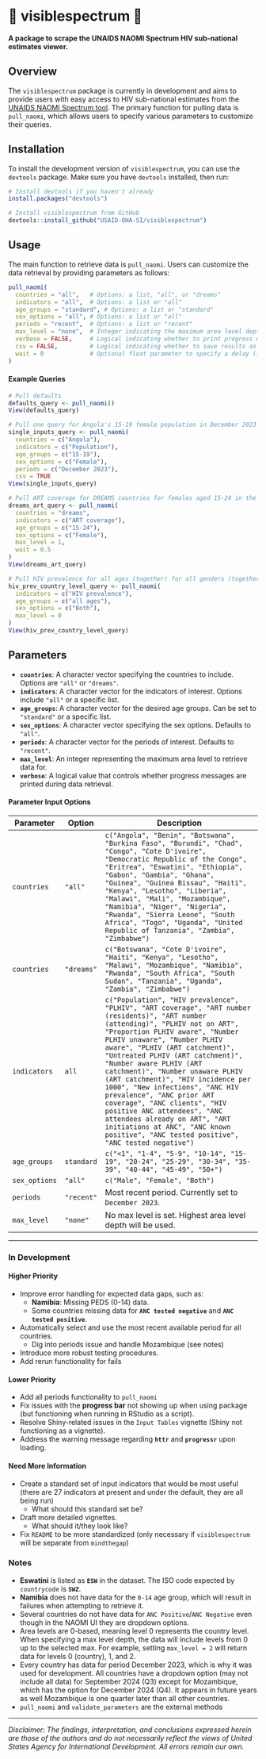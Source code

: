 # 🌈 visiblespectrum 🌈




**A package to scrape the UNAIDS NAOMI Spectrum HIV sub-national estimates viewer.**

## Overview

The `visiblespectrum` package is currently in development and aims to provide users with easy access to HIV sub-national estimates from the [UNAIDS NAOMI Spectrum tool](https://naomi-spectrum.unaids.org/). The primary function for pulling data is `pull_naomi`, which allows users to specify various parameters to customize their queries.

## Installation

To install the development version of `visiblespectrum`, you can use the `devtools` package. Make sure you have `devtools` installed, then run:

```R
# Install devtools if you haven't already
install.packages("devtools")

# Install visiblespectrum from GitHub
devtools::install_github("USAID-OHA-SI/visiblespectrum")
```
## Usage
The main function to retrieve data is `pull_naomi`. Users can customize the data retrieval by providing parameters as follows:

```R
pull_naomi(
  countries = "all",   # Options: a list, "all", or "dreams"
  indicators = "all",  # Options: a list or "all"
  age_groups = "standard", # Options: a list or "standard"
  sex_options = "all", # Options: a list or "all"
  periods = "recent",  # Options: a list or "recent"
  max_level = "none",  # Integer indicating the maximum area level depth or "none"
  verbose = FALSE,     # Logical indicating whether to print progress messages
  csv = FALSE,         # Logical indicating whether to save results as a CSV
  wait = 0             # Optional float parameter to specify a delay (in seconds) between API requests. 
)
```
#### Example Queries

```R
# Pull defaults
defaults_query <- pull_naomi()
View(defaults_query)

# Pull one query for Angola's 15-19 female population in December 2023 and save to CSV
single_inputs_query <- pull_naomi(
  countries = c("Angola"),
  indicators = c("Population"),
  age_groups = c("15-19"),
  sex_options = c("Female"),
  periods = c("December 2023"),
  csv = TRUE
View(single_inputs_query)

# Pull ART coverage for DREAMS countries for females aged 15-24 in the most recent period (default) at area levels 0 and 1 with a wait
dreams_art_query <- pull_naomi(
  countries = "dreams", 
  indicators = c("ART coverage"), 
  age_groups = c("15-24"), 
  sex_options = c("Female"), 
  max_level = 1,
  wait = 0.5
)
View(dreams_art_query)

# Pull HIV prevalence for all ages (together) for all genders (together) in all countries at the country (area level 0) level
hiv_prev_country_level_query <- pull_naomi(
  indicators = c("HIV prevalence"),
  age_groups = c("all ages"),
  sex_options = c("Both"),
  max_level = 0
)
View(hiv_prev_country_level_query)
```

## Parameters

- **`countries`**: A character vector specifying the countries to include. Options are `"all"` or `"dreams"`.
- **`indicators`**: A character vector for the indicators of interest. Options include `"all"` or a specific list.
- **`age_groups`**: A character vector for the desired age groups. Can be set to `"standard"` or a specific list.
- **`sex_options`**: A character vector specifying the sex options. Defaults to `"all"`.
- **`periods`**: A character vector for the periods of interest. Defaults to `"recent"`.
- **`max_level`**: An integer representing the maximum area level to retrieve data for.
- **`verbose`**: A logical value that controls whether progress messages are printed during data retrieval.

#### Parameter Input Options

| Parameter    | Option        | Description                                                                                                               |
|--------------|---------------|---------------------------------------------------------------------------------------------------------------------------|
| `countries`  | `"all"`      | `c("Angola", "Benin", "Botswana", "Burkina Faso", "Burundi", "Chad", "Congo", "Cote D'ivoire", "Democratic Republic of the Congo", "Eritrea", "Eswatini", "Ethiopia", "Gabon", "Gambia", "Ghana", "Guinea", "Guinea Bissau", "Haiti", "Kenya", "Lesotho", "Liberia", "Malawi", "Mali", "Mozambique", "Namibia", "Niger", "Nigeria", "Rwanda", "Sierra Leone", "South Africa", "Togo", "Uganda", "United Republic of Tanzania", "Zambia", "Zimbabwe")` |
| `countries`  | `"dreams"`   | `c("Botswana", "Cote D'ivoire", "Haiti", "Kenya", "Lesotho", "Malawi", "Mozambique", "Namibia", "Rwanda", "South Africa", "South Sudan", "Tanzania", "Uganda", "Zambia", "Zimbabwe")` |
| `indicators` | `all`        | `c("Population", "HIV prevalence", "PLHIV", "ART coverage", "ART number (residents)", "ART number (attending)", "PLHIV not on ART", "Proportion PLHIV aware", "Number PLHIV unaware", "Number PLHIV aware", "PLHIV (ART catchment)", "Untreated PLHIV (ART catchment)", "Number aware PLHIV (ART catchment)", "Number unaware PLHIV (ART catchment)", "HIV incidence per 1000", "New infections", "ANC HIV prevalence", "ANC prior ART coverage", "ANC clients", "HIV positive ANC attendees", "ANC attendees already on ART", "ART initiations at ANC", "ANC known positive", "ANC tested positive", "ANC tested negative")` |
| `age_groups` | `standard`   | `c("<1", "1-4", "5-9", "10-14", "15-19", "20-24", "25-29", "30-34", "35-39", "40-44", "45-49", "50+")`                      |
| `sex_options`| `"all"`      | `c("Male", "Female", "Both")`                                                                                          |
| `periods`    | `"recent"`   | Most recent period. Currently set to `December 2023`.                                                                     |
| `max_level`  | `"none"`     | No max level is set. Highest area level depth will be used.                                                              |



---

### In Development

#### Higher Priority
- Improve error handling for expected data gaps, such as:
  - **Namibia**: Missing PEDS (0-14) data.
  - Some countries missing data for **`ANC tested negative`** and **`ANC tested positive`**.
- Automatically select and use the most recent available period for all countries.
  - Dig into periods issue and handle Mozambique (see notes)
- Introduce more robust testing procedures.
- Add rerun functionality for fails

#### Lower Priority
- Add all periods functionality to `pull_naomi`
- Fix issues with the **progress bar** not showing up when using package (but functioning when running in RStudio as a script).
- Resolve Shiny-related issues in the `Input Tables` vignette (Shiny not functioning as a vignette).
- Address the warning message regarding **`httr`** and **`progressr`** upon loading.

#### Need More Information
- Create a standard set of input indicators that would be most useful (there are 27 indicators at present and under the default, they are all being run)
  - What should this standard set be?
- Draft more detailed vignettes.
  - What should it/they look like?
- Fix `README` to be more standardized (only necessary if `visiblespectrum` will be separate from `mindthegap`)


### Notes
- **Eswatini** is listed as **`ESW`** in the dataset. The ISO code expected by `countrycode` is **`SWZ`**.
- **Namibia** does not have data for the `0-14` age group, which will result in failures when attempting to retrieve it.
- Several countries do not have data for `ANC Positive`/`ANC Negative` even though in the NAOMI UI they are dropdown options.
- Area levels are 0-based, meaning level 0 represents the country level. When specifying a max level depth, the data will include levels from 0 up to the selected max. For example, setting `max_level = 2` will return data for levels 0 (country), 1, and 2.
- Every country has data for period December 2023, which is why it was used for development. All countries have a dropdown option (may not include all data) for September 2024 (Q3) except for Mozambique, which has the option for December 2024 (Q4). It appears in future years as well Mozambique is one quarter later than all other countries.
- `pull_naomi` and `validate_parameters` are the external methods



---
*Disclaimer: The findings, interpretation, and conclusions expressed herein are those of the authors and do not necessarily reflect the views of United States Agency for International Development. All errors remain our own.*
